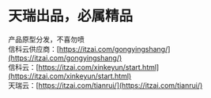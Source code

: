 # 天瑞出品，必属精品
产品原型分发，不喜勿喷  
信科云供应商：[https://itzai.com/gongyingshang/](https://itzai.com/gongyingshang/)  
信科云：[https://itzai.com/xinkeyun/start.html](https://itzai.com/xinkeyun/start.html)  
天瑞云：[https://itzai.com/tianrui/](https://itzai.com/tianrui/)
